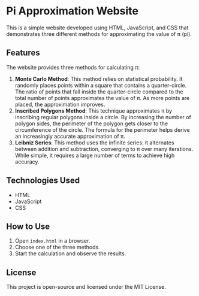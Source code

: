 # Pi Approximation Website

This is a simple website developed using HTML, JavaScript, and CSS that demonstrates three different methods for approximating the value of π (pi).

## Features
The website provides three methods for calculating π:

1. **Monte Carlo Method**: This method relies on statistical probability. It randomly places points within a square that contains a quarter-circle. The ratio of points that fall inside the quarter-circle compared to the total number of points approximates the value of π. As more points are placed, the approximation improves.
2. **Inscribed Polygons Method**: This technique approximates π by inscribing regular polygons inside a circle. By increasing the number of polygon sides, the perimeter of the polygon gets closer to the circumference of the circle. The formula for the perimeter helps derive an increasingly accurate approximation of π.
3. **Leibniz Series**: This method uses the infinite series: it alternates between addition and subtraction, converging to π over many iterations. While simple, it requires a large number of terms to achieve high accuracy.

## Technologies Used
- HTML
- JavaScript
- CSS

## How to Use
1. Open `index.html` in a browser.
2. Choose one of the three methods.
3. Start the calculation and observe the results.


## License
This project is open-source and licensed under the MIT License.

